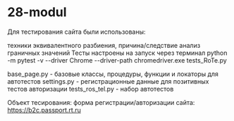 # 28-modul
Для тестирования сайта были использованы:

техники эквивалентного разбиения, причина/следствие анализ граничных значений Тесты настроены на запуск через терминал python -m pytest -v --driver Chrome --driver-path chromedriver.exe tests_RoTe.py

base_page.py - базовые классы, процедуры, функции и локаторы для автотестов
settings.py - регистрационные данные для позитивных тестов авторизации
tests_ros_tel.py - набор автотестов

Объект тесирования: форма регистрации/авторизации сайта: https://b2c.passport.rt.ru

